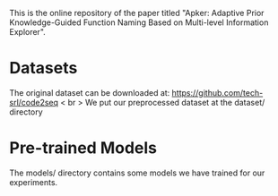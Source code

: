 This is the online repository of the paper titled "Apker: Adaptive Prior Knowledge-Guided Function Naming Based on Multi-level Information Explorer".
# Datasets
The original dataset can be downloaded at: https://github.com/tech-srl/code2seq < br >
We put our preprocessed dataset at the dataset/ directory
# Pre-trained Models
The models/ directory contains some models we have trained for our experiments.
